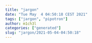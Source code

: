 ```yaml
---
title: "jargon"
date: "Tue May  4 04:50:18 CEST 2021"
tags: ["jargon", "pipotron"]
author: m1ch3l
categories: ["generated"]
slug: "jargon/2021-05-04-04:50:18"
---
```




